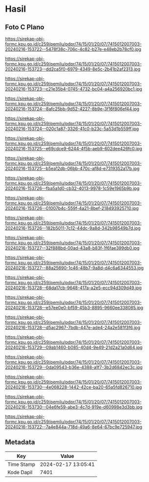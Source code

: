 # Hasil

## Foto C Plano

https://sirekap-obj-formc.kpu.go.id/c259/pemilu/pdpr/74/15/01/20/07/7415012007003-20240216-153722--5478f38c-706c-4c82-b27e-e48eb2b78cf0.jpg

https://sirekap-obj-formc.kpu.go.id/c259/pemilu/pdpr/74/15/01/20/07/7415012007003-20240216-153723--dd2ca5f0-6979-4349-8e5c-2b41b2af2313.jpg

https://sirekap-obj-formc.kpu.go.id/c259/pemilu/pdpr/74/15/01/20/07/7415012007003-20240216-153723--c21e35b4-0745-4732-bc04-a4a256920bc1.jpg

https://sirekap-obj-formc.kpu.go.id/c259/pemilu/pdpr/74/15/01/20/07/7415012007003-20240216-153724--8afc25bb-9d52-4227-8b9e-3f16f806ef44.jpg

https://sirekap-obj-formc.kpu.go.id/c259/pemilu/pdpr/74/15/01/20/07/7415012007003-20240216-153724--020c1a87-3326-41c0-b23c-5a53d1b559ff.jpg

https://sirekap-obj-formc.kpu.go.id/c259/pemilu/pdpr/74/15/01/20/07/7415012007003-20240216-153725--e69cdce9-6244-4f5b-aeb9-602dee426fc0.jpg

https://sirekap-obj-formc.kpu.go.id/c259/pemilu/pdpr/74/15/01/20/07/7415012007003-20240216-153725--b5ea12db-06bb-470c-af8d-e7319352a17b.jpg

https://sirekap-obj-formc.kpu.go.id/c259/pemilu/pdpr/74/15/01/20/07/7415012007003-20240216-153726--fba5a1d0-cb32-4013-9978-1c59e1965b9b.jpg

https://sirekap-obj-formc.kpu.go.id/c259/pemilu/pdpr/74/15/01/20/07/7415012007003-20240216-153726--01007b4c-559f-4a21-8bef-218493925710.jpg

https://sirekap-obj-formc.kpu.go.id/c259/pemilu/pdpr/74/15/01/20/07/7415012007003-20240216-153726--182b5011-7c12-44dc-9a8d-342b98549b7d.jpg

https://sirekap-obj-formc.kpu.go.id/c259/pemilu/pdpr/74/15/01/20/07/7415012007003-20240216-153727--32f888bd-00ad-43a8-b83f-1f6fae399db0.jpg

https://sirekap-obj-formc.kpu.go.id/c259/pemilu/pdpr/74/15/01/20/07/7415012007003-20240216-153727--88a25690-1c46-48b7-9a8d-d4c6a6344553.jpg

https://sirekap-obj-formc.kpu.go.id/c259/pemilu/pdpr/74/15/01/20/07/7415012007003-20240216-153728--68da17cb-9648-417a-a2e5-ecc94d309d49.jpg

https://sirekap-obj-formc.kpu.go.id/c259/pemilu/pdpr/74/15/01/20/07/7415012007003-20240216-153728--e57ee0e0-bf59-45b3-8895-9660ee338085.jpg

https://sirekap-obj-formc.kpu.go.id/c259/pemilu/pdpr/74/15/01/20/07/7415012007003-20240216-153728--d5ac2967-7bdb-447e-ade4-24a2e581f3f6.jpg

https://sirekap-obj-formc.kpu.go.id/c259/pemilu/pdpr/74/15/01/20/07/7415012007003-20240216-153729--09ab1460-b085-40d4-9e49-21d2a21a0d64.jpg

https://sirekap-obj-formc.kpu.go.id/c259/pemilu/pdpr/74/15/01/20/07/7415012007003-20240216-153729--0da09543-b36e-4388-a1f7-3b2d6842ec3c.jpg

https://sirekap-obj-formc.kpu.go.id/c259/pemilu/pdpr/74/15/01/20/07/7415012007003-20240216-153730--4e068228-1442-42ce-ba20-65a5fd826710.jpg

https://sirekap-obj-formc.kpu.go.id/c259/pemilu/pdpr/74/15/01/20/07/7415012007003-20240216-153730--04e6fe59-abe3-4c7d-919e-d60998e3d3bb.jpg

https://sirekap-obj-formc.kpu.go.id/c259/pemilu/pdpr/74/15/01/20/07/7415012007003-20240216-153722--7a4e844a-718d-49a6-8e64-67bc9e725947.jpg


## Metadata

| Key        | Value               |
| ---------- | ------------------- |
| Time Stamp | 2024-02-17 13:05:41 |
| Kode Dapil | 7401                |



